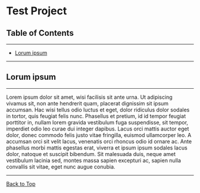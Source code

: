 # Test Project

## Table of Contents
******************************************************************
- [Lorum ipsum](#lorum-ipsum)
******************************************************************

## Lorum ipsum
******************************************************************
Lorem ipsum dolor sit amet, wisi facilisis sit ante urna. Ut adipiscing vivamus sit, non ante hendrerit quam, placerat dignissim sit ipsum accumsan. Hac wisi tellus odio luctus et eget, dolor ridiculus dolor sodales in tortor, quis feugiat felis nunc. Phasellus et pretium, id id tempor feugiat porttitor in, nullam lorem gravida vestibulum fuga suspendisse, sit tempor, imperdiet odio leo curae dui integer dapibus. Lacus orci mattis auctor eget dolor, donec commodo felis justo vitae fringilla, euismod ullamcorper leo. A accumsan orci sit velit lacus, venenatis orci rhoncus odio id ornare ac. Ante phasellus morbi mattis egestas erat, viverra et ipsum ipsum sodales lacus dolor, natoque et suscipit bibendum. Sit malesuada duis, neque amet vestibulum lacinia sed, montes massa sapien excepturi ac, sapien nulla convallis sit vitae, eget nunc augue conubia.

******************************************************************

[Back to Top](#test-project)
